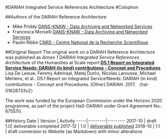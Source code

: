 #DARIAH Integrated Service References Architecture
#Colophon


##Authors of the DARIAH Reference Architecture
* Mike Priddy [DANS-KNAW - Data Archiving and Networked Services](https://dans.knaw.nl/en/front-page?set_language=en "DANS Website in English")
* Francesca Morselli [DANS-KNAW - Data Archiving and Networked Services](https://dans.knaw.nl/en/front-page?set_language=en "DANS Website in English")
* Paulin Ribbe [CNRS - Centre National de la Recherche Scientifique](http://www.cnrs.fr/index.html "CNRS Website in English")

##Original Report
The original work on a DARIAH Reference Architecture was published as *Annex 1
DARIAH Integrated Service References Architecture* of the Humanities at Scale report [**D5.1 Report on Integrated Service Needs: DARIAH (in kind) contributions - Concept and Procedures**](https://hal.archives-ouvertes.fr/hal-01628733 "Report published at the HAL archive, version 2")  
Lisa De Leeuw, Femmy Admiraal, Matej Ďurčo, Nicolas Larousse, Michael Mertens, et al.. D5.1 Report on Integrated Service!Needs: DARIAH (in kind) contributions - Concept and Procedures. [Other] DARIAH. 2017. 〈hal-01628733v2〉

The work was funded by the European Commission under the Horizon 2020 programme, as part of the project HaS-DARIAH under Grant Agreement No.: 675570.


##History
Date | Version | Activity
-----|---------|---------
2017-10 | draft 1.0| deliverable completed
2017-12 | 1.0 | [deliverable published](https://hal.archives-ouvertes.fr/hal-01628733 "Report published at the HAL archive, version 2")
2018-10 | 1.1 | draft conversion to Website (as Markdown) with minor alterations
